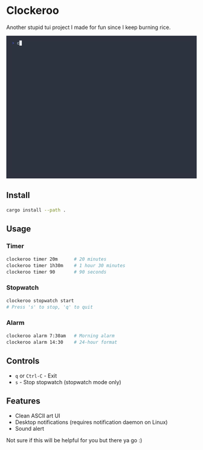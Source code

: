 # Clockeroo 

Another stupid tui project I made for fun since I keep burning rice.

![Demo](quick-demo.gif)

## Install

```bash
cargo install --path .
```

## Usage

### Timer
```bash
clockeroo timer 20m      # 20 minutes
clockeroo timer 1h30m    # 1 hour 30 minutes  
clockeroo timer 90       # 90 seconds
```

### Stopwatch
```bash
clockeroo stopwatch start
# Press 's' to stop, 'q' to quit
```

### Alarm
```bash
clockeroo alarm 7:30am   # Morning alarm
clockeroo alarm 14:30    # 24-hour format
```

## Controls

- `q` or `Ctrl-C` - Exit
- `s` - Stop stopwatch (stopwatch mode only)

## Features

- Clean ASCII art UI
- Desktop notifications (requires notification daemon on Linux)
- Sound alert

Not sure if this will be helpful for you but there ya go :)
